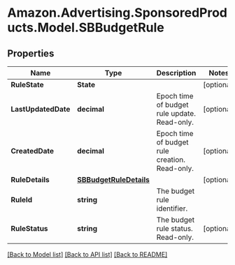 # Amazon.Advertising.SponsoredProducts.Model.SBBudgetRule

## Properties

Name | Type | Description | Notes
------------ | ------------- | ------------- | -------------
**RuleState** | **State** |  | [optional] 
**LastUpdatedDate** | **decimal** | Epoch time of budget rule update. Read-only. | [optional] 
**CreatedDate** | **decimal** | Epoch time of budget rule creation. Read-only. | [optional] 
**RuleDetails** | [**SBBudgetRuleDetails**](SBBudgetRuleDetails.md) |  | [optional] 
**RuleId** | **string** | The budget rule identifier. | 
**RuleStatus** | **string** | The budget rule status. Read-only. | [optional] 

[[Back to Model list]](../README.md#documentation-for-models) [[Back to API list]](../README.md#documentation-for-api-endpoints) [[Back to README]](../README.md)

